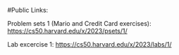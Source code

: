 #Public Links:

Problem sets 1 (Mario and Credit Card exercises):
https://cs50.harvard.edu/x/2023/psets/1/

Lab excercise 1:
https://cs50.harvard.edu/x/2023/labs/1/
